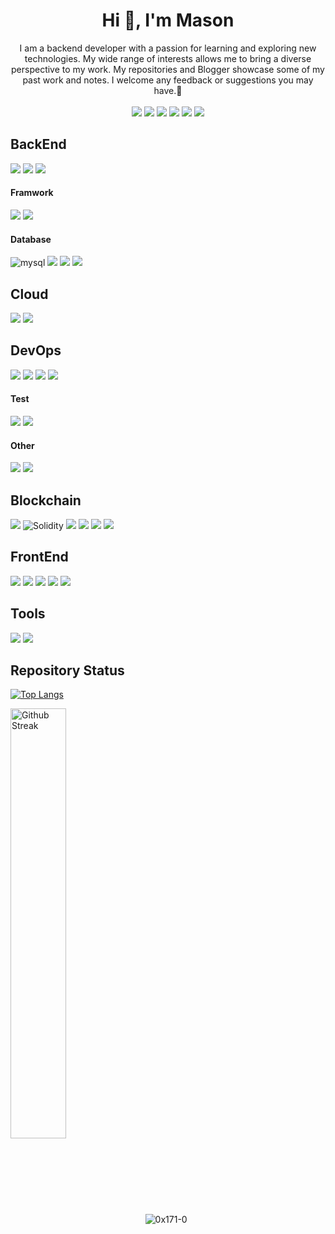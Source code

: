 <div id="header" align="center">
  <h1 >Hi 👋, I'm Mason</h1>
  <div width="50%">
  I am a backend developer with a passion for learning and exploring new technologies. My wide range of interests allows me to bring a diverse perspective to my work. My repositories and Blogger showcase some of my past work and notes. I welcome any feedback or suggestions you may have.🤗
  </div>
  </br>
  <span>
      <img src="https://img.shields.io/badge/AWS-SAA-0052CC?style=for-the-badge&logo=projectmanagement&logoColor=white" />
  <img src="https://img.shields.io/badge/PMI-ACP-0052CC?style=for-the-badge&logo=projectmanagement&logoColor=white" />
<img src="https://img.shields.io/badge/PMI-PBA-0052CC?style=for-the-badge&logo=projectmanagement&logoColor=white" />
<img src="https://img.shields.io/badge/PMI-PMP-0052CC?style=for-the-badge&logo=projectmanagement&logoColor=white" />
<img src="https://img.shields.io/badge/a|CEA-Software_Architect-0052CC?style=for-the-badge&logo=diagram&logoColor=white" />
<img src="https://img.shields.io/badge/a|CEA-Enterprise_Architect-0052CC?style=for-the-badge&logo=diagram&logoColor=white" />

  </span>
</div>


## BackEnd
<span>
  <img src="https://img.shields.io/badge/Node%20js-339933?style=for-the-badge&logo=nodedotjs&logoColor=white" />
</span>
<span>
 <img src="https://img.shields.io/badge/JavaScript-323330?style=for-the-badge&logo=javascript&logoColor=F7DF1E" />
</span>
<span>
 <img src="https://img.shields.io/badge/TypeScript-007ACC?style=for-the-badge&logo=typescript&logoColor=white" />
</span>

#### Framwork

<span>
<img src="https://img.shields.io/badge/nestjs-E0234E?style=for-the-badge&logo=nestjs&logoColor=white" />
</span>
<span>
<img src="https://img.shields.io/badge/Express%20js-000000?style=for-the-badge&logo=express&logoColor=white"/>
</span>

#### Database
<span>
 <img alt="mysql" src="https://img.shields.io/badge/MySQL-005C84?style=for-the-badge&logo=mysql&logoColor=white">
 </span>
 <span>
 <img src="https://img.shields.io/badge/PostgreSQL-316192?style=for-the-badge&logo=postgresql&logoColor=white" />
 </span>
<span>
 <img src="https://img.shields.io/badge/MongoDB-4EA94B?style=for-the-badge&logo=mongodb&logoColor=white" />
</span>
<span>
<img src="https://img.shields.io/badge/redis-%23DD0031.svg?&style=for-the-badge&logo=redis&logoColor=white"/>
</span>

## Cloud
<span>
  <img src="https://img.shields.io/badge/Amazon_AWS-FF9900?style=for-the-badge&logo=amazonaws&logoColor=white" />
</span>
<span>
  <img src="https://img.shields.io/badge/Google_Cloud-4285F4?style=for-the-badge&logo=googlecloud&logoColor=white" />
</span>

## DevOps

<span>
<img src="https://img.shields.io/badge/Docker-2CA5E0?style=for-the-badge&logo=docker&logoColor=white"/>
</span>
<span>
<img src="https://img.shields.io/badge/Linux-FCC624?style=for-the-badge&logo=linux&logoColor=black" />
</span>
<span>
<img src="https://img.shields.io/badge/Nginx-009639?style=for-the-badge&logo=nginx&logoColor=white" />
</span>
<span>
<img src="https://img.shields.io/badge/Podman-89A1DB?style=for-the-badge&logo=podman&logoColor=white" />
</span>

#### Test
<span>
 <img src="https://img.shields.io/badge/Jest-C21325?style=for-the-badge&logo=jest&logoColor=white" />
</span>
<span>
 <img src="https://img.shields.io/badge/Mocha-8D6748?style=for-the-badge&logo=Mocha&logoColor=white" />
</span>

#### Other
<span>
<img src="https://img.shields.io/badge/GraphQl-E10098?style=for-the-badge&logo=graphql&logoColor=white" />
</span>
<span>
<img src="https://img.shields.io/badge/JWT-000000?style=for-the-badge&logo=JSON%20web%20tokens&logoColor=white" />
</span>



## Blockchain
<span>
<img src="https://img.shields.io/badge/Ethereum-3C3C3D?style=for-the-badge&logo=Ethereum&logoColor=white" />
</span>
<span>
<img alt="Solidity" src="https://img.shields.io/badge/Solidity-e6e6e6?style=for-the-badge&logo=solidity&logoColor=black"/> 
</span>
<span>
<img src="https://shields.io/badge/hardhat-545454?style=for-the-badge&logo=data" />
</span>

<span>
<img src="https://img.shields.io/badge/OpenZeppelin-4E5EE4?logo=OpenZeppelin&logoColor=fff&style=for-the-badge" />
</span>
<span>
<img src="https://img.shields.io/badge/web3.js-F16822?style=for-the-badge&logo=web3.js&logoColor=white" />
</span>
<span>
<img src="https://img.shields.io/badge/hyperledger-2F3134?style=for-the-badge&logo=hyperledger&logoColor=white" />
</span>

## FrontEnd
<span>
 <img src="https://img.shields.io/badge/React-20232A?style=for-the-badge&logo=react&logoColor=61DAFB" />
 </span>
 <span>
 <img src="https://img.shields.io/badge/HTML5-E34F26?style=for-the-badge&logo=html5&logoColor=white" /> 
 </span>
 <span>
 <img src="https://img.shields.io/badge/CSS3-1572B6?style=for-the-badge&logo=css3&logoColor=white" />
 </span>
  <span>
 <img src="https://img.shields.io/badge/Angular-DD0031?style=for-the-badge&logo=angular&logoColor=white" />
 </span>
  <span>
 <img src="https://img.shields.io/badge/Next.js-000000?style=for-the-badge&logo=next.js&logoColor=white" />
</span>

## Tools
<span>
 <img src="https://img.shields.io/badge/Rancher-0075A8?style=for-the-badge&logo=rancher&logoColor=white" />
 </span>
<span>
 <img src="https://img.shields.io/badge/Postman-FF6C37?style=for-the-badge&logo=Postman&logoColor=white" />
 </span>


## Repository Status
<p align="left">
  <!-- <img width="49%" align="left" alt="Github Language stats" src="https://github-readme-stats.vercel.app/api/top-langs/?username=0x171-0&theme=tokyonight" />   -->

  [![Top Langs](https://github-readme-stats.vercel.app/api/top-langs?username=0x171-0&theme=tokyonight&layout=compact)](https://github-readme-stats.vercel.app/api/top-langs?username=0x171-0&theme=tokyonight&layout=compact)



  <img width="42%" align="center" alt="Github Streak" src="https://github-readme-streak-stats.herokuapp.com/?user=0x171-0&theme=tokyonight" />  
<!--  
  <img width="42%" align="left" alt="Github Stats" src="https://github-readme-stats.vercel.app/api?username=0x171-0&show_icons=true&hide_border=true&theme=tokyonight" />
-->
  <span>
  <img src="https://komarev.com/ghpvc/?username=0x171-0&label=Profile%20views&color=0080ff&&style=flat" alt="0x171-0" />
  </span>
</p>


<!--
- 🔭 I’m currently working on smart contracts...
- 🌱 I’m currently learning DeFi and smart contracts security...
- 💬 Ask me about ...
- 👯 I’m looking to collaborate on ...
- 🤔 I’m looking for help with ...
- 📫 How to reach me: ...
- 😄 Pronouns: ...
- ⚡ Fun fact: ...
-->
